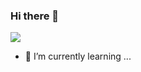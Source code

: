 ### Hi there 👋

<img src="https://github-readme-stats.vercel.app/api?username=phucnd-synpleteam&show_icons=true&count_private=true" align="center" />

- 🌱 I’m currently learning ... 

<!---
phucnd-synpleteam/phucnd-synpleteam is a ✨ special ✨ repository because its `README.md` (this file) appears on your GitHub profile.
You can click the Preview link to take a look at your changes.
--->
